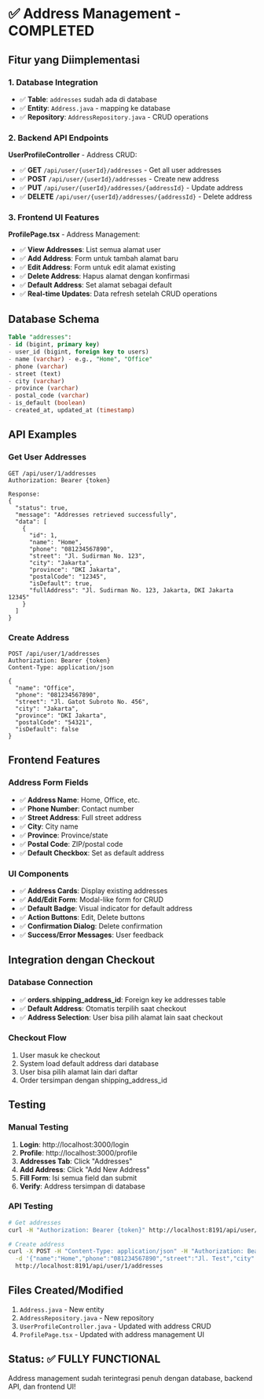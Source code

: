 # ✅ Address Management - COMPLETED

## Fitur yang Diimplementasi

### 1. Database Integration
- ✅ **Table**: `addresses` sudah ada di database
- ✅ **Entity**: `Address.java` - mapping ke database
- ✅ **Repository**: `AddressRepository.java` - CRUD operations

### 2. Backend API Endpoints
**UserProfileController** - Address CRUD:

- ✅ **GET** `/api/user/{userId}/addresses` - Get all user addresses
- ✅ **POST** `/api/user/{userId}/addresses` - Create new address
- ✅ **PUT** `/api/user/{userId}/addresses/{addressId}` - Update address
- ✅ **DELETE** `/api/user/{userId}/addresses/{addressId}` - Delete address

### 3. Frontend UI Features
**ProfilePage.tsx** - Address Management:

- ✅ **View Addresses**: List semua alamat user
- ✅ **Add Address**: Form untuk tambah alamat baru
- ✅ **Edit Address**: Form untuk edit alamat existing
- ✅ **Delete Address**: Hapus alamat dengan konfirmasi
- ✅ **Default Address**: Set alamat sebagai default
- ✅ **Real-time Updates**: Data refresh setelah CRUD operations

## Database Schema
```sql
Table "addresses":
- id (bigint, primary key)
- user_id (bigint, foreign key to users)
- name (varchar) - e.g., "Home", "Office"
- phone (varchar)
- street (text)
- city (varchar)
- province (varchar)
- postal_code (varchar)
- is_default (boolean)
- created_at, updated_at (timestamp)
```

## API Examples

### Get User Addresses
```http
GET /api/user/1/addresses
Authorization: Bearer {token}

Response:
{
  "status": true,
  "message": "Addresses retrieved successfully",
  "data": [
    {
      "id": 1,
      "name": "Home",
      "phone": "081234567890",
      "street": "Jl. Sudirman No. 123",
      "city": "Jakarta",
      "province": "DKI Jakarta",
      "postalCode": "12345",
      "isDefault": true,
      "fullAddress": "Jl. Sudirman No. 123, Jakarta, DKI Jakarta 12345"
    }
  ]
}
```

### Create Address
```http
POST /api/user/1/addresses
Authorization: Bearer {token}
Content-Type: application/json

{
  "name": "Office",
  "phone": "081234567890",
  "street": "Jl. Gatot Subroto No. 456",
  "city": "Jakarta",
  "province": "DKI Jakarta",
  "postalCode": "54321",
  "isDefault": false
}
```

## Frontend Features

### Address Form Fields
- ✅ **Address Name**: Home, Office, etc.
- ✅ **Phone Number**: Contact number
- ✅ **Street Address**: Full street address
- ✅ **City**: City name
- ✅ **Province**: Province/state
- ✅ **Postal Code**: ZIP/postal code
- ✅ **Default Checkbox**: Set as default address

### UI Components
- ✅ **Address Cards**: Display existing addresses
- ✅ **Add/Edit Form**: Modal-like form for CRUD
- ✅ **Default Badge**: Visual indicator for default address
- ✅ **Action Buttons**: Edit, Delete buttons
- ✅ **Confirmation Dialog**: Delete confirmation
- ✅ **Success/Error Messages**: User feedback

## Integration dengan Checkout

### Database Connection
- ✅ **orders.shipping_address_id**: Foreign key ke addresses table
- ✅ **Default Address**: Otomatis terpilih saat checkout
- ✅ **Address Selection**: User bisa pilih alamat lain saat checkout

### Checkout Flow
1. User masuk ke checkout
2. System load default address dari database
3. User bisa pilih alamat lain dari daftar
4. Order tersimpan dengan shipping_address_id

## Testing

### Manual Testing
1. **Login**: http://localhost:3000/login
2. **Profile**: http://localhost:3000/profile
3. **Addresses Tab**: Click "Addresses"
4. **Add Address**: Click "Add New Address"
5. **Fill Form**: Isi semua field dan submit
6. **Verify**: Address tersimpan di database

### API Testing
```bash
# Get addresses
curl -H "Authorization: Bearer {token}" http://localhost:8191/api/user/1/addresses

# Create address
curl -X POST -H "Content-Type: application/json" -H "Authorization: Bearer {token}" \
  -d '{"name":"Home","phone":"081234567890","street":"Jl. Test","city":"Jakarta","province":"DKI","postalCode":"12345"}' \
  http://localhost:8191/api/user/1/addresses
```

## Files Created/Modified
1. `Address.java` - New entity
2. `AddressRepository.java` - New repository
3. `UserProfileController.java` - Updated with address CRUD
4. `ProfilePage.tsx` - Updated with address management UI

## Status: ✅ FULLY FUNCTIONAL
Address management sudah terintegrasi penuh dengan database, backend API, dan frontend UI!